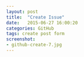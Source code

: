```yaml
---
layout: post
title:  "Create Issue"
date:   2015-06-27 16:00:20
categories: GitHub
tags: create post form
screenshot: 
- github-create-7.jpg
---
```

